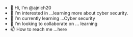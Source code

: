- 👋 Hi, I’m @ajnich20
- 👀 I’m interested in ...learning more about cyber security. 
- 🌱 I’m currently learning ...Cyber security
- 💞️ I’m looking to collaborate on ... learning
- 📫 How to reach me ...here

<!---
ajnich20/ajnich20 is a ✨ special ✨ repository because its `README.md` (this file) appears on your GitHub profile.
You can click the Preview link to take a look at your changes.
--->
